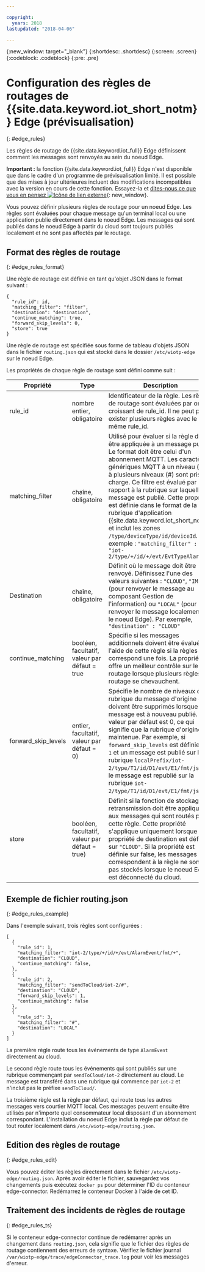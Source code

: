 ```yaml
---

copyright:
  years: 2018
lastupdated: "2018-04-06"

---
```


{:new_window: target="\_blank"}
{:shortdesc: .shortdesc}
{:screen: .screen}
{:codeblock: .codeblock}
{:pre: .pre}


# Configuration des règles de routages de {{site.data.keyword.iot_short_notm}} Edge (prévisualisation)
{: #edge_rules}

Les règles de routage de {{site.data.keyword.iot_full}} Edge définissent comment les messages sont renvoyés au sein du noeud Edge.

**Important :** la fonction {{site.data.keyword.iot_full}} Edge n'est disponible que dans le cadre d'un programme de prévisualisation limité. Il est possible que des mises à jour ultérieures incluent des modifications incompatibles avec la version en cours de cette fonction. Essayez-la et [dites-nous ce que vous en pensez ![Icône de lien externe](../../../icons/launch-glyph.svg)](https://developer.ibm.com/answers/smart-spaces/17/internet-of-things.html){: new_window}.

Vous pouvez définir plusieurs règles de routage pour un noeud Edge. Les règles sont évaluées pour chaque message qu'un terminal local ou une application publie directement dans le noeud Edge. Les messages qui sont publiés dans le noeud Edge à partir du cloud sont toujours publiés localement et ne sont pas affectés par le routage.

## Format des règles de routage
{: #edge_rules_format}

Une règle de routage est définie en tant qu'objet JSON dans le format suivant :

```
{
  "rule_id": id,
  "matching_filter": "filter",
  "destination": "destination",
  "continue_matching": true,
  "forward_skip_levels": 0,
  "store": true
}
```

Une règle de routage est spécifiée sous forme de tableau d'objets JSON dans le fichier `routing.json` qui est stocké dans le dossier `/etc/wiotp-edge` sur le noeud Edge.

Les propriétés de chaque règle de routage sont défini comme suit :

Propriété      | Type     | Description       
------------- | -----------| -----------
rule_id | nombre entier, obligatoire | Identificateur de la règle. Les règles de routage sont évaluées par ordre croissant de rule_id. Il ne peut pas exister plusieurs règles avec le même rule_id.
matching_filter | chaîne, obligatoire | Utilisé pour évaluer si la règle doit être appliquée à un message publié. Le format doit être celui d'un abonnement MQTT. Les caractères génériques MQTT à un niveau (+) et à plusieurs niveaux (#) sont pris en charge. Ce filtre est évalué par rapport à la rubrique sur laquelle le message est publié. Cette propriété est définie dans le format de la rubrique d'application {{site.data.keyword.iot_short_notm}} et inclut les zones `/type/deviceType/id/deviceId`. Par exemple : `"matching_filter" : "iot-2/type/+/id/+/evt/EvtTypeAlarm/#"`
Destination | chaîne, obligatoire | Définit où le message doit être renvoyé. Définissez l'une des valeurs suivantes : `"CLOUD"`, `"IM"` (pour renvoyer le message au composant Gestion de l'information) ou `"LOCAL"` (pour renvoyer le message localement sur le noeud Edge). Par exemple, `"destination" : "CLOUD"`
continue_matching | booléen, facultatif, valeur par défaut = true | Spécifie si les messages additionnels doivent être évalués à l'aide de cette règle si la règles correspond une fois. La propriété offre un meilleur contrôle sur le routage lorsque plusieurs règles de routage se chevauchent.
forward_skip_levels | entier, facultatif, valeur par défaut = 0) | Spécifie le nombre de niveaux de la rubrique du message d'origine qui doivent être supprimés lorsque le message est à nouveau publié. La valeur par défaut est 0, ce qui signifie que la rubrique d'origine est maintenue. Par exemple, si `forward_skip_levels` est définie sur `1` et un message est publié sur la rubrique `localPrefix/iot-2/type/T1/id/D1/evt/E1/fmt/json`, le message est republié sur la rubrique `iot-2/type/T1/id/D1/evt/E1/fmt/json`.
store | booléen, facultatif, valeur par défaut = true) | Définit si la fonction de stockage et retransmission doit être appliquée aux messages qui sont routés par cette règle. Cette propriété s'applique uniquement lorsque la propriété de destination est définie sur `"CLOUD"`. Si la propriété est définie sur false, les messages qui correspondent à la règle ne sont pas stockés lorsque le noeud Edge est déconnecté du cloud.

## Exemple de fichier routing.json 
{: #edge_rules_example}

Dans l'exemple suivant, trois règles sont configurées :
```
[
  {
    "rule_id": 1,
    "matching_filter": "iot-2/type/+/id/+/evt/AlarmEvent/fmt/+",
    "destination": "CLOUD",
    "continue_matching": false,
  },
  {
    "rule_id": 2,
    "matching_filter": "sendToCloud/iot-2/#",
    "destination": "CLOUD",
    "forward_skip_levels": 1,
    "continue_matching": false
  },
  {
    "rule_id": 3,
    "matching_filter": "#",
    "destination": "LOCAL"
  }
]
```

La première règle route tous les événements de type `AlarmEvent` directement au cloud.

Le second règle route tous les événements qui sont publiés sur une rubrique commençant par `sendToCloud/iot-2` directement au cloud. Le message est transféré dans une rubrique qui commence par `iot-2` et n'inclut pas le préfixe `sendToCloud/`.

La troisième règle est la règle par défaut, qui route tous les autres messages vers courtier MQTT local. Ces messages peuvent ensuite être utilisés par n'importe quel consommateur local disposant d'un abonnement correspondant. L'installation du noeud Edge inclut la règle par défaut de tout router localement dans `/etc/wiotp-edge/routing.json`.

## Edition des règles de routage
{: #edge_rules_edit}

Vous pouvez éditer les règles directement dans le fichier `/etc/wiotp-edge/routing.json`. Après avoir éditer le fichier, sauvegardez vos changements puis exécutez `docker ps` pour déterminer l'ID du conteneur edge-connector. Redémarrez le conteneur Docker à l'aide de cet ID.

## Traitement des incidents de règles de routage
{: #edge_rules_ts}

Si le conteneur edge-connector continue de redémarrer après un changement dans `routing.json`, cela signifie que le fichier des règles de routage contiennent des erreurs de syntaxe. Vérifiez le fichier journal `/var/wiotp-edge/trace/edgeConnector_trace.log` pour voir les messages d'erreur.
